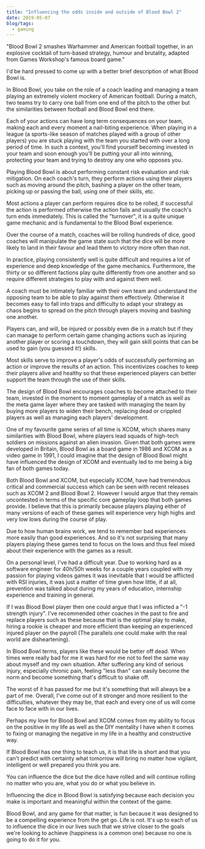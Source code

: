 ```yaml
---
title: "Influencing the odds inside and outside of Blood Bowl 2"
date: 2019-05-07
blog/tags:
  - gaming
---
```


"Blood Bowl 2 smashes Warhammer and American football together, in an explosive
cocktail of turn-based strategy, humour and brutality, adapted from Games
Workshop's famous board game."

I'd be hard pressed to come up with a better brief description of what Blood
Bowl is.

In Blood Bowl, you take on the role of a coach leading and managing a team
playing an extremely violent mockery of American football. During a match, two
teams try to carry one ball from one end of the pitch to the other but the
similarities between football and Blood Bowl end there.

Each of your actions can have long term consequences on your team, making each
and every moment a nail-biting experience. When playing in a league (a
sports-like season of matches played with a group of other players) you are
stuck playing with the team you started with over a long period of time. In such
a context, you'll find yourself becoming invested in your team and soon enough
you'll be putting your all into winning, protecting your team and trying to
destroy any one who opposes you.

Playing Blood Bowl is about performing constant risk evaluation and risk
mitigation. On each coach's turn, they perform actions using their players such
as moving around the pitch, bashing a player on the other team, picking up or
passing the ball, using one of their skills, etc.

Most actions a player can perform requires dice to be rolled, if successful the
action is performed otherwise the action fails and usually the coach's turn ends
immediately. This is called the "turnover", it is a quite unique game mechanic
and is fundamental to the Blood Bowl experience.

Over the course of a match, coaches will be rolling hundreds of dice, good
coaches will manipulate the game state such that the dice will be more likely to
land in their favour and lead them to victory more often than not.

In practice, playing consistently well is quite difficult and requires a lot of
experience and deep knowledge of the game mechanics. Furthermore, the thirty or
so different factions play quite differently from one another and so require
different strategies to play with and against them well.

A coach must be intimately familiar with their own team and understand the
opposing team to be able to play against them effectively. Otherwise it becomes
easy to fall into traps and difficulty to adapt your strategy as chaos begins to
spread on the pitch through players moving and bashing one another.

Players can, and will, be injured or possibly even die in a match but if they
can manage to perform certain game changing actions such as injuring another
player or scoring a touchdown, they will gain skill points that can be used to
gain (you guessed it!) skills.

Most skills serve to improve a player's odds of successfully performing an
action or improve the results of an action. This incentivizes coaches to keep
their players alive and healthy so that these experienced players can better
support the team through the use of their skills.

The design of Blood Bowl encourages coaches to become attached to their team,
invested in the moment to moment gameplay of a match as well as the meta game
layer where they are tasked with managing the team by buying more players to
widen their bench, replacing dead or crippled players as well as managing each
players' development.

One of my favourite game series of all time is XCOM, which shares many
similarities with Blood Bowl, where players lead squads of high-tech soldiers on
missions against an alien invasion. Given that both games were developed in
Britain, Blood Bowl as a board game in 1986 and XCOM as a video game in 1991, I
could imagine that the design of Blood Bowl might have influenced the design of
XCOM and eventually led to me being a big fan of both games today.

Both Blood Bowl and XCOM, but especially XCOM, have had tremendous critical and
commercial success which can be seen with recent releases such as XCOM 2 and
Blood Bowl 2. However I would argue that they remain uncontested in terms of the
specific core gameplay loop that both games provide. I believe that this is
primarily because players playing either of many versions of each of these games
will experience very high highs and very low lows during the course of play.

Due to how human brains work, we tend to remember bad experiences more easily
than good experiences. And so it's not surprising that many players playing
these games tend to focus on the lows and thus feel mixed about their experience
with the games as a result.

On a personal level, I've had a difficult year. Due to working hard as a
software engineer for 40h/50h weeks for a couple years coupled with my passion
for playing videos games it was inevitable that I would be afflicted with RSI
injuries, it was just a matter of time given how little, if at all, prevention
was talked about during my years of education, internship experience and
training in general.

If I was Blood Bowl player then one could argue that I was inflicted a "-1
strength injury". I've recommended other coaches in the past to fire and replace
players such as these because that is the optimal play to make, hiring a rookie
is cheaper and more efficient than keeping an experienced injured player on the
payroll (The parallels one could make with the real world are disheartening).

In Blood Bowl terms, players like these would be better off dead. When times
were really bad for me it was hard for me not to feel the same way about myself
and my own situation. After suffering any kind of serious injury, especially
chronic pain, feeling "less than" can easily become the norm and become
something that's difficult to shake off.

The worst of it has passed for me but it's something that will always be a part
of me. Overall, I've come out of it stronger and more resilient to the
difficulties, whatever they may be, that each and every one of us will come face
to face with in our lives.

Perhaps my love for Blood Bowl and XCOM comes from my ability to focus on the
positive in my life as well as the DIY mentality I have when it comes to fixing
or managing the negative in my life in a healthy and constructive way.

If Blood Bowl has one thing to teach us, it is that life is short and that you
can't predict with certainty what tomorrow will bring no matter how vigilant,
intelligent or well prepared you think you are.

You can influence the dice but the dice have rolled and will continue rolling no
matter who you are, what you do or what you believe in.

Influencing the dice in Blood Bowl is satisfying because each decision you make
is important and meaningful within the context of the game.

Blood Bowl, and any game for that matter, is fun because it was designed to be a
compelling experience from the get go. Life is not. It's up to each of us to
influence the dice in our lives such that we strive closer to the goals we're
looking to achieve (happiness is a common one) because no one is going to do it
for you.
